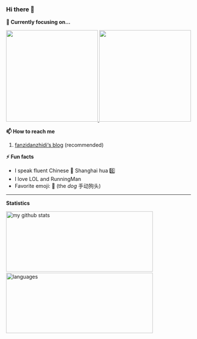 ### Hi there 👋

<!--
**fanzidanzhidi/fanzidanzhidi** is a ✨ _special_ ✨ repository because its `README.md` (this file) appears on your GitHub profile.

Here are some ideas to get you started:

- 🔭 I’m currently working on ...
- 🌱 I’m currently learning ...
- 👯 I’m looking to collaborate on ...
- 🤔 I’m looking for help with ...
- 💬 Ask me about ...
- 📫 How to reach me: ...
- 😄 Pronouns: ...
- ⚡ Fun fact: ...
-->

<strong>🔭 Currently focusing on...</strong>

<a href="https://github.com/fanzidanzhidi/fanzidanzhidi.github.io"> <img src="https://github-readme-stats.vercel.app/api/pin/?username=fanzidanzhidi&repo=fanzidanzhidi.github.io" height="250"> </a> <a href="https://github.com/hedythedev/gtrending"> <img src="https://github-readme-stats.vercel.app/api/pin/?username=fanzidanzhidi&repo=First-try" height="250"> </a>

<strong>📫 How to reach me </strong>
   
   1. [fanzidanzhidi‘s blog](https://fanzidanzhidi.github.io/) (recommended)
  
<strong>⚡ Fun facts</strong>
   
   - I speak fluent Chinese :100: Shanghai hua :zero:
   - I love LOL and RunningMan 
   - Favorite emoji: :dog: (the *dog* 手动狗头)
   
<hr>

<strong>Statistics</strong>
<br>

<!-- My GitHub stats with buefy theme ❤️ -->
<p align="left">
<img src="https://github-readme-stats.vercel.app/api?username=fanzidanzhidi&show_icons=true&theme=buefy" alt="my github stats" width="400" height="165"/>&nbsp;<img src="https://github-readme-stats.vercel.app/api/top-langs/?username=fanzidanzhidi&layout=compact&theme=buefy" alt="languages" width="400" height="165">
</p>


